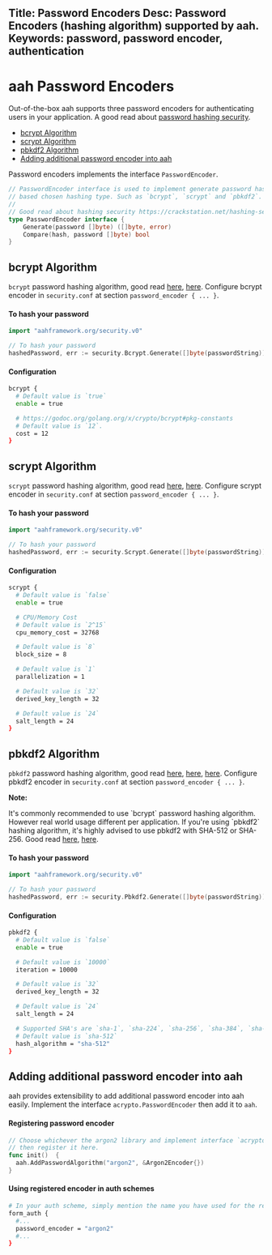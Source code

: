 Title: Password Encoders
Desc: Password Encoders (hashing algorithm) supported by aah.
Keywords: password, password encoder, authentication
---
# aah Password Encoders

Out-of-the-box aah supports three password encoders for authenticating users in your application. A good  read about [password hashing security](https://crackstation.net/hashing-security.htm).

  * [bcrypt Algorithm](#bcrypt-algorithm)
  * [scrypt Algorithm](#scrypt-algorithm)
  * [pbkdf2 Algorithm](#pbkdf2-algorithm)
  * [Adding additional password encoder into aah](#adding-additional-password-encoder-into-aah)

Password encoders implements the interface `PasswordEncoder`.

```go
// PasswordEncoder interface is used to implement generate password hash and compare given hash & password
// based chosen hashing type. Such as `bcrypt`, `scrypt` and `pbkdf2`.
//
// Good read about hashing security https://crackstation.net/hashing-security.htm
type PasswordEncoder interface {
	Generate(password []byte) ([]byte, error)
	Compare(hash, password []byte) bool
}
```

## bcrypt Algorithm

`bcrypt` password hashing algorithm, good read [here](https://security.stackexchange.com/a/6415), [here](https://en.wikipedia.org/wiki/Bcrypt). Configure bcrypt encoder in `security.conf` at section `password_encoder { ... }`.

#### To hash your password

```go
import "aahframework.org/security.v0"

// To hash your password
hashedPassword, err := security.Bcrypt.Generate([]byte(passwordString))
```

#### Configuration

```bash
bcrypt {
  # Default value is `true`
  enable = true

  # https://godoc.org/golang.org/x/crypto/bcrypt#pkg-constants
  # Default value is `12`.
  cost = 12
}
```

## scrypt Algorithm

`scrypt` password hashing algorithm, good read [here](https://pthree.org/2016/06/28/lets-talk-password-hashing/), [here](https://www.owasp.org/index.php/Password_Storage_Cheat_Sheet). Configure scrypt encoder in `security.conf` at section `password_encoder { ... }`.

#### To hash your password

```go
import "aahframework.org/security.v0"

// To hash your password
hashedPassword, err := security.Scrypt.Generate([]byte(passwordString))
```

#### Configuration

```bash
scrypt {
  # Default value is `false`
  enable = true

  # CPU/Memory Cost
  # Default value is `2^15`
  cpu_memory_cost = 32768

  # Default value is `8`
  block_size = 8

  # Default value is `1`
  parallelization = 1

  # Default value is `32`
  derived_key_length = 32

  # Default value is `24`
  salt_length = 24
}
```

## pbkdf2 Algorithm

`pbkdf2` password hashing algorithm, good read [here](https://cryptosense.com/parameter-choice-for-pbkdf2/), [here](https://pthree.org/2016/06/28/lets-talk-password-hashing/), [here](https://www.owasp.org/index.php/Password_Storage_Cheat_Sheet). Configure pbkdf2 encoder in `security.conf` at section `password_encoder { ... }`.

<div class="alert alert-info-blue">
<p><strong>Note:</strong></p>
<p>It's commonly recommended to use `bcrypt` password hashing algorithm. However real world usage different per application. If you're using `pbkdf2` hashing algorithm, it's highly advised to use pbkdf2 with SHA-512 or SHA-256. Good read <a href="https://security.stackexchange.com/questions/4781/do-any-security-experts-recommend-bcrypt-for-password-storage/">here</a>, <a href="https://crypto.stackexchange.com/questions/15218/is-pbkdf2-hmac-sha1-really-broken">here</a>.</p>
</div>

#### To hash your password

```go
import "aahframework.org/security.v0"

// To hash your password
hashedPassword, err := security.Pbkdf2.Generate([]byte(passwordString))
```

#### Configuration

```bash
pbkdf2 {
  # Default value is `false`
  enable = true

  # Default value is `10000`
  iteration = 10000

  # Default value is `32`
  derived_key_length = 32

  # Default value is `24`
  salt_length = 24

  # Supported SHA's are `sha-1`, `sha-224`, `sha-256`, `sha-384`, `sha-512`.
  # Default value is `sha-512`
  hash_algorithm = "sha-512"
}
```

## Adding additional password encoder into aah

aah provides extensibility to add additional password encoder into aah easily. Implement the interface `acrypto.PasswordEncoder` then add it to `aah`.

#### Registering password encoder

```go
// Choose whichever the argon2 library and implement interface `acrypto.PasswordEncoder`
// then register it here.
func init()  {
  aah.AddPasswordAlgorithm("argon2", &Argon2Encoder{})
}
```

#### Using registered encoder in auth schemes

```bash
# In your auth scheme, simply mention the name you have used for the registering. That's it very easy!
form_auth {
  #...
  password_encoder = "argon2"
  #...
}
```
